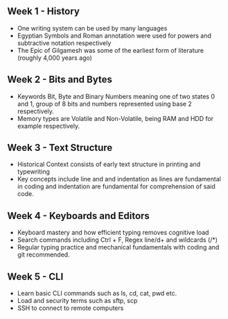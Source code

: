 ## Week 1 - History
- One writing system can be used by many languages
- Egyptian Symbols and Roman annotation were used for powers and subtractive notation respectively
- The Epic of Gilgamesh was some of the earliest form of literature (roughly 4,000 years ago)
## Week 2 - Bits and Bytes
- Keywords Bit, Byte and Binary Numbers meaning one of two states 0 and 1, group of 8 bits and numbers represented using base 2 respectively.
- Memory types are Volatile and Non-Volatile, being RAM and HDD for example respectively.
## Week 3 - Text Structure
- Historical Context consists of early text structure in printing and typewriting
- Key concepts include line and and indentation as lines are fundamental in coding and indentation are fundamental for comprehension of said code.
## Week 4 - Keyboards and Editors
- Keyboard mastery and how efficient typing removes cognitive load
- Search commands including Ctrl + F, Regex line/d+ and wildcards (/*)
- Regular typing practice and mechanical fundamentals with coding and git recommended.
## Week 5 - CLI
- Learn basic CLI commands such as ls, cd, cat, pwd etc.
- Load and security terms such as sftp, scp
- SSH to connect to remote computers
